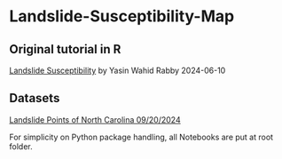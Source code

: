 # Landslide-Susceptibility-Map

## Original tutorial in R

[Landslide Susceptibility](https://rstudio-pubs-static.s3.amazonaws.com/1197225_02cc6d05df014871afe325d17589ae02.html#id_0) by Yasin Wahid Rabby 2024-06-10

## Datasets

[Landslide Points of North Carolina 09/20/2024](https://www.nconemap.gov/datasets/ncdenr::landslide-points-of-north-carolina-09-20-2024/explore)


For simplicity on Python package handling, all Notebooks are put at root folder.